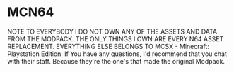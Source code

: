 # MCN64

NOTE TO EVERYBODY
I DO NOT OWN ANY OF THE ASSETS AND DATA FROM THE MODPACK.
THE ONLY THINGS I OWN ARE EVERY N64 ASSET REPLACEMENT.
EVERYTHING ELSE BELONGS TO MCSX - Minecraft: Playstation Edition.
If You have any questions, I'd recommend that you chat with their staff. 
Because they're the one's that made the original Modpack.

